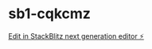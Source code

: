 # sb1-cqkcmz

[Edit in StackBlitz next generation editor ⚡️](https://stackblitz.com/~/github.com/sanjmirch/sb1-cqkcmz)